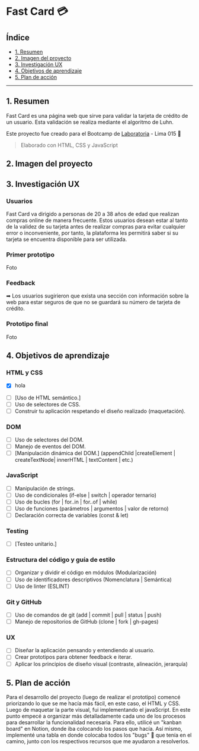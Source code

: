 # Fast Card 💳

## Índice

* [1. Resumen](#1-Resumen)
* [2. Imagen del proyecto](#2-Imagen-del-proyecto)
* [3. Investigación UX](#3-Investigación-UX)
* [4. Objetivos de aprendizaje](#Objetivos-de-aprendizaje)
* [5. Plan de acción](#4-Plan-de-acción)

***

## 1. Resumen
Fast Card es una página web que sirve para validar la tarjeta de crédito de un usuario. Esta validación se realiza mediante el algoritmo de Luhn.

Este proyecto fue creado para el Bootcamp de  <a  href="https://www.laboratoria.la">Laboratoria</a> - Lima 015 💛

> Elaborado con HTML, CSS y JavaScript

## 2. Imagen del proyecto

## 3. Investigación UX

### Usuarios
Fast Card va dirigido a personas de 20 a 38 años de edad que realizan compras online de manera frecuente. Estos usuarios desean estar al tanto de la validez de su tarjeta antes de realizar compras para evitar cualquier error o inconveniente, por tanto, la plataforma les permitirá saber si su tarjeta se encuentra disponible para ser utilizada.

### Primer prototipo
Foto

### Feedback
➡ Los usuarios sugirieron que exista una sección con información sobre la web para estar seguros de que no se guardará su número de tarjeta de crédito.

### Prototipo final
Foto

## 4. Objetivos de aprendizaje

### HTML y CSS
- [x] hola 
* [ ] [Uso de HTML semántico.]
* [ ] Uso de selectores de CSS.
* [ ] Construir tu aplicación respetando el diseño realizado (maquetación).

### DOM

* [ ] Uso de selectores del DOM.
* [ ] Manejo de eventos del DOM.
* [ ] [Manipulación dinámica del DOM.]
(appendChild |createElement | createTextNode| innerHTML | textContent | etc.)

### JavaScript

* [ ] Manipulación de strings.
* [ ] Uso de condicionales (if-else | switch | operador ternario)
* [ ] Uso de bucles (for | for..in | for..of | while)
* [ ] Uso de funciones (parámetros | argumentos | valor de retorno)
* [ ] Declaración correcta de variables (const & let)

### Testing

* [ ] [Testeo unitario.]

### Estructura del código y guía de estilo

* [ ] Organizar y dividir el código en módulos (Modularización)
* [ ] Uso de identificadores descriptivos (Nomenclatura | Semántica)
* [ ] Uso de linter (ESLINT)

### Git y GitHub

* [ ] Uso de comandos de git (add | commit | pull | status | push)
* [ ] Manejo de repositorios de GitHub (clone | fork | gh-pages)

### UX

* [ ] Diseñar la aplicación pensando y entendiendo al usuario.
* [ ] Crear prototipos para obtener feedback e iterar.
* [ ] Aplicar los principios de diseño visual (contraste, alineación, jerarquía)

## 5. Plan de acción
Para el desarrollo del proyecto (luego de realizar el prototipo) comencé priorizando lo que se me hacía más fácil, en este caso, el HTML y CSS. Luego de maquetar la parte visual, fui implementando el javaScript. En este punto empecé a organizar más detalladamente cada uno de los procesos para desarrollar la funcionalidad necesaria. Para ello, utilicé un "kanban board" en Notion, donde iba colocando los pasos que hacía. Así mismo, implementé una tabla en donde colocaba todos los "bugs" 🐞 que tenía en el camino, junto con los respectivos recursos que me ayudaron a resolverlos.